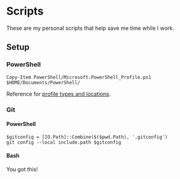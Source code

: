# Scripts

These are my personal scripts that help save me time while I work.

## Setup

### PowerShell

```pwsh
Copy-Item PowerShell/Microsoft.PowerShell_Profile.ps1 $HOME/Documents/PowerShell/
```

Reference for [profile types and locations](https://learn.microsoft.com/en-us/powershell/module/microsoft.powershell.core/about/about_profiles?view=powershell-7.4#profile-types-and-locations).

### Git

#### PowerShell

```pwsh
$gitconfig = [IO.Path]::Combine($($pwd.Path), '.gitconfig')
git config --local include.path $gitconfig
```

#### Bash

You got this!
